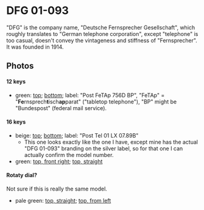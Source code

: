 ﻿
DFG 01-093
==========

"DFG" is the company name, "Deutsche Fernsprecher Gesellschaft",
which roughly translates to "German telephone corporation",
except "telephone" is too casual, doesn't convey the vintageness
and stiffness of "Fernsprecher".
It was founded in 1914.


Photos
------

#### 12 keys

* green:
  [top](https://web.archive.org/web/20250102171217/https://i.ebayimg.com/images/g/PwkAAOSw6XNgf5Xn/s-l1600.jpg);
  [bottom](https://web.archive.org/web/20250104014342/https://i.ebayimg.com/images/g/R30AAOSwJq1gf5Xo/s-l1600.jpg);
  label: "Post FeTAp 756D BP", "FeTAp" =
  "<b>Fe</b>rnsprech<b>t</b>isch<b>ap</b>parat" ("tabletop telephone"),
  "BP" might be "Bundespost" (federal mail service).

#### 16 keys

* beige:
  [top](https://web.archive.org/web/20250102171204/https://i.ebayimg.com/images/g/nPUAAOSw3KFgf5Zx/s-l1600.jpg);
  [bottom](https://web.archive.org/web/20250102171210/https://i.ebayimg.com/images/g/SPMAAOSwYEJgf5Z3/s-l1600.jpg);
  label: "Post Tel 01 LX 07.89B"
  * This one looks exactly like the one I have, except mine has the actual
    "DFG 01-093" branding on the silver label, so for that one I can actually
    confirm the model number.
* green:
  [top, front right](https://web.archive.org/web/20250104014538/https://i.ebayimg.com/images/g/iVYAAOSwOBhncCd0/s-l1600.jpg);
  [top, straight](https://web.archive.org/web/20250104014559/https://i.ebayimg.com/images/g/pT4AAOSwo5xncCdx/s-l1600.jpg)

#### Rotaty dial?

Not sure if this is really the same model.

* pale green:
  [top, straight](https://web.archive.org/web/20250102171205/https://i.ebayimg.com/images/g/D40AAOSwKaRjJysj/s-l1600.jpg);
  [top, from left](https://web.archive.org/web/20250102171140/https://i.ebayimg.com/images/g/UcoAAOSwF59jJysl/s-l1600.jpg)








